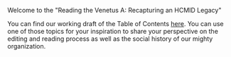 Welcome to the "Reading the Venetus A: Recapturing an HCMID Legacy" 

You can find our working draft of the Table of Contents [here](contents.md). You can use one of those topics for your inspiration to share your perspective on the editing and reading process as well as the social history of our mighty organization. 
